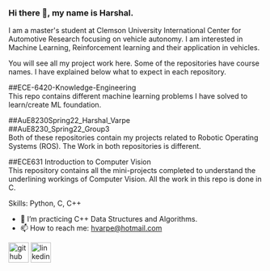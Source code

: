 ### Hi there 👋, my name is Harshal.

I am a master's student at Clemson University International Center for Automotive Research focusing on vehicle autonomy.
I am interested in Machine Learning, Reinforcement learning and their application in vehicles.

You will see all my project work here. Some of the repositories have course names. I have explained below what to expect in each repository.

##ECE-6420-Knowledge-Engineering\
This repo contains different machine learning problems I have solved to learn/create ML foundation.

##AuE8230Spring22_Harshal_Varpe \
##AuE8230_Spring22_Group3     
Both of these repositories contain my projects related to Robotic Operating Systems (ROS). The Work in both repositories is different.

##ECE631 Introduction to Computer Vision \
This repository contains all the mini-projects completed to understand the underlining workings of Computer Vision. All the work in this repo is done in C.



Skills: Python, C, C++

- 🔭 I’m practicing C++ Data Structures and Algorithms. 
- 📫 How to reach me: hvarpe@hotmail.com


[<img src='https://github.githubassets.com/assets/GitHub-Mark-ea2971cee799.png' alt='github' height='40'>](https://github.com/Abetelgeusian)  [<img src='https://upload.wikimedia.org/wikipedia/commons/thumb/8/81/LinkedIn_icon.svg/2048px-LinkedIn_icon.svg.png' alt='linkedin' height='40'>](https://www.linkedin.com/in/harshal-varpe//)  
<!--
[![Top Langs](https://github-readme-stats.vercel.app/api/top-langs/?username=Abetelgeusian)](https://github.com/anuraghazra/github-readme-stats)

![GitHub stats](https://github-readme-stats.vercel.app/api?username=Abetelgeusian&show_icons=true)  
-->

